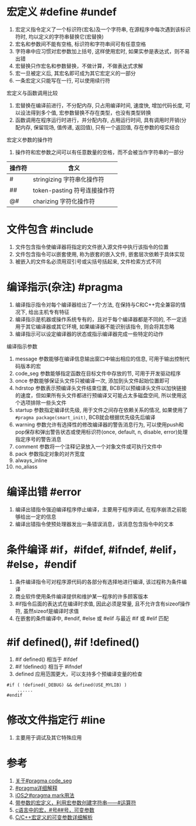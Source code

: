 # 宏定义 #define #undef

1. 宏定义指令定义了一个标识符(宏名)及一个字符串, 在源程序中每次遇到该标识符时, 均以定义的字符串替换它(宏替换)
2. 宏名和参数间不能有空格, 标识符和字符串间可有任意空格
3. 字符串中应习惯对宏参数加上括号, 这样使用宏时, 如果实参是表达式，则不易出错
4. 宏替换只作宏名和参数替换，不做计算，不做表达式求解
5. 宏一旦被定义后, 其宏名即可成为其它宏定义的一部分
6. 一条宏定义只能写在一行, 可以使用续行符

宏定义与函数调用比较

1. 宏替换在编译前进行，不分配内存, 只占用编译时间, 速度快, 增加代码长度, 可以设法得到多个值, 宏参数替换不存在类型，也没有类型转换
2. 函数调用在程序运行时进行，并分配内存, 占用运行时间, 具有调用时开销(分配内存, 保留现场, 值传递, 返回值), 只有一个返回值, 存在参数的哑实结合

宏定义参数的操作符

1. 操作符和宏参数之间可以有任意数量的空格，而不会被当作字符串的一部分

| 操作符 | 含义                        |
| ----- | -------------------------- |
| #     | stringizing   字符串化操作符 |
| ##    | token-pasting 符号连接操作符 |
| @#    | charizing     字符化操作符   |

# 文件包含 #include

1. 文件包含指令使编译器将指定的文件嵌入源文件中执行该指令的位置
2. 文件包含指令可以嵌套使用, 称为嵌套的嵌入文件, 嵌套层次依赖于具体实现
3. 被嵌入的文件名必须用双引号或尖括号括起来, 文件检索方式不同

# 编译指示(杂注) #pragma

1. 编译指示指令对每个编译器给出了一个方法, 在保持与C和C++完全兼容的情况下, 给出主机专有特征
2. 编译指示是机器或操作系统专有的，且对于每个编译器都是不同的, 不一定适用于其它编译器或其它环境, 如果编译器不能识别该指令, 则会将其忽略
3. 编译指示可以设定编译器的状态或指示编译器完成一些特定的动作

编译指示参数

1. message 参数能够在编译信息输出窗口中输出相应的信息, 可用于输出控制代码版本的宏
2. code_seg 参数能够指定函数在目标文件中存放的节, 可用于开发驱动程序
3. once 参数能够保证头文件只被编译一次, 添加到头文件起始位置即可
4. hdrstop 参数表示预编译头文件结束位置, BCB可以预编译头文件以加快链接的速度，但如果所有头文件都进行预编译又可能占太多磁盘空间, 所以使用这个选项排除一些头文件
5. startup 参数指定编译优先级, 用于文件之间存在依赖关系的情况, 如果使用了 `#pragma package(smart_init)`, BCB就会根据优先级先后编译
6. warning 参数允许有选择性的修改编译器的警告消息行为, 可以使用push和pop保存和弹出警告状态或使用标识符(once, default, n, disable, error)处理指定序号的警告消息
7. comment 参数将一个注释记录放入一个对象文件或可执行文件中
8. pack 参数指定对象的对齐宽度
9. always_inline
10. no_aliass

# 编译出错 #error

1. 编译出错指令强迫编译程序停止编译，主要用于程序调试, 在程序崩溃之前能够给出一定的信息
2. 编译出错指令使预处理器发出一条错误消息，该消息包含指令中的文本

# 条件编译 #if，#ifdef, #ifndef, #elif，#else，#endif

1. 条件编译指令可对程序源代码的各部分有选择地进行编译, 该过程称为条件编译
2. 商业软件使用条件编译提供和维护某一程序的许多顾客版本
3. #if指令后面的表达式在编译时求值, 因此必须是常量, 且不允许含有sizeof操作符, 虽然sizeof是编译时求值
4. 在嵌套的条件编译中, #endif, #else 或 #elif 与最近 #if 或 #elif 匹配

# #if defined(), #if !defined()

1. #if defined() 相当于 #ifdef
2. #if !defined() 相当于 #ifndef
3. defined 应用范围更大，可以支持多个预编译变量的检查

```
#if ( !defined(_DEBUG) && defined(USE_MYLIB) )
	......
#endif   
```

# 修改文件指定行 #line

1. 主要用于调试及其它特殊应用

# 参考

1. [ 关于#pragma code_seg](http://blog.csdn.net/whatday/article/details/7100855)
2. [#pragma详细解释](http://blog.csdn.net/nodeman/article/details/45477067)
3. [iOS之#pragma mark用法](https://my.oschina.net/u/615517/blog/90282)
4. [带参数的宏定义，利用宏参数创建字符串——#运算符](http://blog.csdn.net/trandy/article/details/8553495)
5. [c语言中的宏，#号##号，可变参数](http://blog.csdn.net/gneveek/article/details/8761190)
6. [C/C++宏定义的可变参数详细解析](http://www.jb51.net/article/41517.htm)
